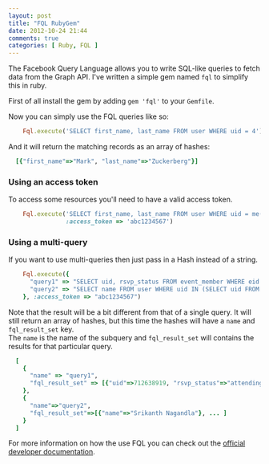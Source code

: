 ```yaml
---
layout: post
title: "FQL RubyGem"
date: 2012-10-24 21:44
comments: true
categories: [ Ruby, FQL ]
---
```


The Facebook Query Language allows you to write SQL-like queries to fetch data 
from the Graph API. I've written a simple gem named `fql` to simplify this in 
ruby.

First of all install the gem by adding `gem 'fql'` to your `Gemfile`.

Now you can simply use the FQL queries like so:

``` ruby
    Fql.execute('SELECT first_name, last_name FROM user WHERE uid = 4')
```

And it will return the matching records as an array of hashes:

```ruby Single query result
  [{"first_name"=>"Mark", "last_name"=>"Zuckerberg"}]
```

### Using an access token

To access some resources you'll need to have a valid access token.

``` ruby
    Fql.execute('SELECT first_name, last_name FROM user WHERE uid = me()', 
                :access_token => 'abc1234567')
```

### Using a multi-query

If you want to use multi-queries then just pass in a Hash instead of a string.

``` ruby
    Fql.execute({
      "query1" => "SELECT uid, rsvp_status FROM event_member WHERE eid = 209798352393506 LIMIT 3",
      "query2" => "SELECT name FROM user WHERE uid IN (SELECT uid FROM #query1)"
    }, :access_token => "abc1234567")
```

Note that the result will be a bit different from that of a single query. It 
will still return an array of hashes, but this time the hashes will have a 
`name` and `fql_result_set` key.   
The `name` is the name of the subquery and `fql_result_set` will contains the 
results for that particular query.

```ruby Multi-query result example
  [
    {
      "name" => "query1", 
      "fql_result_set" => [{"uid"=>712638919, "rsvp_status"=>"attending"}, ... ]
    }, 
    {
      "name"=>"query2", 
      "fql_result_set"=>[{"name"=>"Srikanth Nagandla"}, ... ]
    }
  ]
```

For more information on how the use FQL you can check out the 
[official developer documentation](https://developers.facebook.com/docs/reference/fql/).
